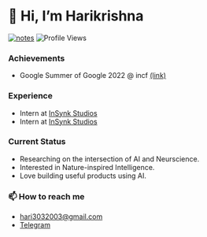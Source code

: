 # 👋 Hi, I’m Harikrishna
[![notes](https://img.shields.io/twitter/url?color=Black&label=Notes&style=flat-square&url=https%3A%2F%2Fmayukhdeb.github.io%2Fnotes%2F)](https://harikrishna-al.github.io/notes/)
![Profile Views](https://komarev.com/ghpvc/?username=Harikrishna-AL)

### Achievements
- Google Summer of Google 2022 @ incf <a href="https://github.com/Harikrishna-AL/GSoC_sub">(link)</a>
### Experience
- Intern at <a href="https://insynkstudios.com/">InSynk Studios</a>
- Intern at <a href="https://aveta.ai/">InSynk Studios</a>
### Current Status
- Researching on the intersection of AI and Neurscience. 
- Interested in Nature-inspired Intelligence.
- Love building useful products using AI.
<!--- - Exploring NeRFs now (Neural Radience Fields) to reconstruct 3d models.
- Love Generative models
- 🤿 Diving deep into Deep learning
- 📱 I’m an Android Developer
--->

### 📫 How to reach me 
- hari3032003@gmail.com
- <a href="https://t.me/Dragonixx_03">Telegram</a>


<!---
Harikrishna-AL/Harikrishna-AL is a ✨ special ✨ repository because its `README.md` (this file) appears on your GitHub profile.
You can click the Preview link to take a look at your changes.
--->

<br>

<!--  [![My GitHub Stats](https://github-readme-stats.vercel.app/api/?username=Harikrishna-AL&count_private=true&theme=tokyonight&showicons=true)]()  -->
